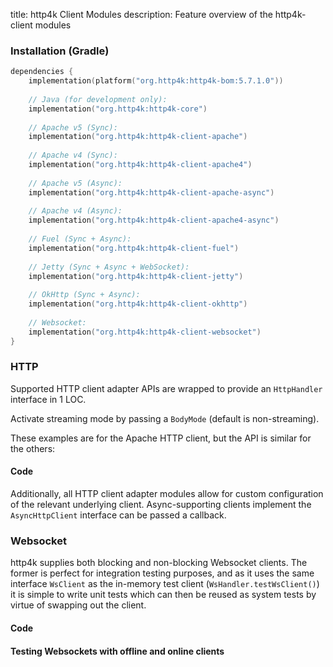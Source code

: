 title: http4k Client Modules
description: Feature overview of the http4k-client modules

### Installation (Gradle)

```kotlin
dependencies {
    implementation(platform("org.http4k:http4k-bom:5.7.1.0"))
    
    // Java (for development only):
    implementation("org.http4k:http4k-core")
    
    // Apache v5 (Sync): 
    implementation("org.http4k:http4k-client-apache")
    
    // Apache v4 (Sync): 
    implementation("org.http4k:http4k-client-apache4")
    
    // Apache v5 (Async): 
    implementation("org.http4k:http4k-client-apache-async")
    
    // Apache v4 (Async): 
    implementation("org.http4k:http4k-client-apache4-async")
    
    // Fuel (Sync + Async): 
    implementation("org.http4k:http4k-client-fuel")
    
    // Jetty (Sync + Async + WebSocket): 
    implementation("org.http4k:http4k-client-jetty")
    
    // OkHttp (Sync + Async): 
    implementation("org.http4k:http4k-client-okhttp")
    
    // Websocket: 
    implementation("org.http4k:http4k-client-websocket")
}
```

### HTTP
Supported HTTP client adapter APIs are wrapped to provide an `HttpHandler` interface in 1 LOC.

Activate streaming mode by passing a `BodyMode` (default is non-streaming).

These examples are for the Apache HTTP client, but the API is similar for the others:

#### Code [<img class="octocat"/>](https://github.com/http4k/http4k/blob/master/src/docs/guide/reference/clients/example_http.kt)

<script src="https://gist-it.appspot.com/https://github.com/http4k/http4k/blob/master/src/docs/guide/reference/clients/example_http.kt"></script>

Additionally, all HTTP client adapter modules allow for custom configuration of the relevant underlying client. Async-supporting clients implement the `AsyncHttpClient` interface can be passed a callback.

### Websocket
http4k supplies both blocking and non-blocking Websocket clients. The former is perfect for integration testing purposes, and as it uses the same interface `WsClient` as the in-memory test client (`WsHandler.testWsClient()`) it is simple to write unit tests which can then be reused as system tests by virtue of swapping out the client.

#### Code [<img class="octocat"/>](https://github.com/http4k/http4k/blob/master/src/docs/guide/reference/clients/example_websocket.kt)

<script src="https://gist-it.appspot.com/https://github.com/http4k/http4k/blob/master/src/docs/guide/reference/clients/example_websocket.kt"></script>

#### Testing Websockets with offline and online clients [<img class="octocat"/>](https://github.com/http4k/http4k/blob/master/src/docs/guide/reference/clients/TestingWebsockets.kt)

<script src="https://gist-it.appspot.com/https://github.com/http4k/http4k/blob/master/src/docs/guide/reference/clients/TestingWebsockets.kt"></script>
